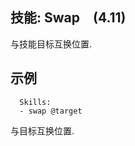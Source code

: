 技能: Swap　(4.11)
--------------------------

与技能目标互换位置.

示例
--------
    
      Skills:
      - swap @target

与目标互换位置.
